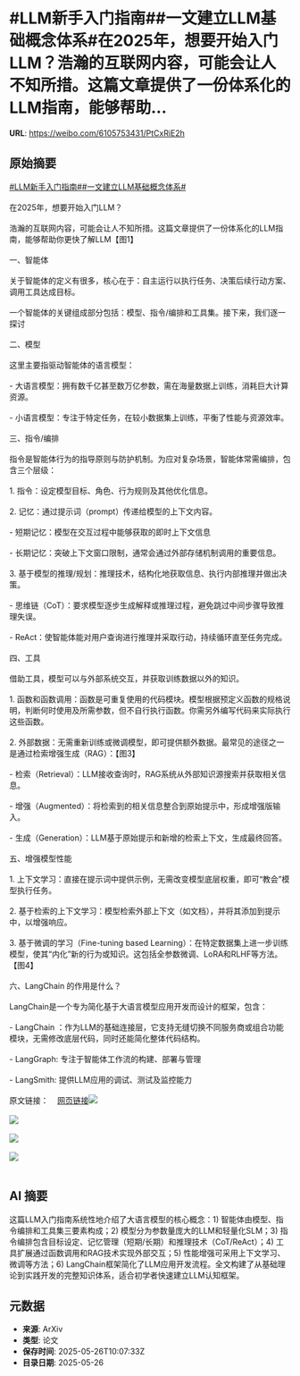 # #LLM新手入门指南##一文建立LLM基础概念体系#在2025年，想要开始入门LLM？浩瀚的互联网内容，可能会让人不知所措。这篇文章提供了一份体系化的LLM指南，能够帮助...

**URL**: https://weibo.com/6105753431/PtCxRiE2h

## 原始摘要

<a href="https://m.weibo.cn/search?containerid=231522type%3D1%26t%3D10%26q%3D%23LLM%E6%96%B0%E6%89%8B%E5%85%A5%E9%97%A8%E6%8C%87%E5%8D%97%23&amp;extparam=%23LLM%E6%96%B0%E6%89%8B%E5%85%A5%E9%97%A8%E6%8C%87%E5%8D%97%23" data-hide=""><span class="surl-text">#LLM新手入门指南#</span></a><a href="https://m.weibo.cn/search?containerid=231522type%3D1%26t%3D10%26q%3D%23%E4%B8%80%E6%96%87%E5%BB%BA%E7%AB%8BLLM%E5%9F%BA%E7%A1%80%E6%A6%82%E5%BF%B5%E4%BD%93%E7%B3%BB%23&amp;extparam=%23%E4%B8%80%E6%96%87%E5%BB%BA%E7%AB%8BLLM%E5%9F%BA%E7%A1%80%E6%A6%82%E5%BF%B5%E4%BD%93%E7%B3%BB%23" data-hide=""><span class="surl-text">#一文建立LLM基础概念体系#</span></a><br><br>在2025年，想要开始入门LLM？<br><br>浩瀚的互联网内容，可能会让人不知所措。这篇文章提供了一份体系化的LLM指南，能够帮助你更快了解LLM【图1】<br><br>一、智能体<br><br>关于智能体的定义有很多，核心在于：自主运行以执行任务、决策后续行动方案、调用工具达成目标。<br><br>一个智能体的关键组成部分包括：模型、指令/编排和工具集。接下来，我们逐一探讨<br><br>二、模型<br><br>这里主要指驱动智能体的语言模型：<br><br>- 大语言模型：拥有数千亿甚至数万亿参数，需在海量数据上训练，消耗巨大计算资源。<br><br>- 小语言模型：专注于特定任务，在较小数据集上训练，平衡了性能与资源效率。<br><br>三、指令/编排<br><br>指令是智能体行为的指导原则与防护机制。为应对复杂场景，智能体常需编排，包含三个层级：<br><br>1. 指令：设定模型目标、角色、行为规则及其他优化信息。<br><br>2. 记忆：通过提示词（prompt）传递给模型的上下文内容。<br><br>- 短期记忆：模型在交互过程中能够获取的即时上下文信息<br><br>- 长期记忆：突破上下文窗口限制，通常会通过外部存储机制调用的重要信息。<br><br>3. 基于模型的推理/规划：推理技术，结构化地获取信息、执行内部推理并做出决策。<br><br>- 思维链（CoT）：要求模型逐步生成解释或推理过程，避免跳过中间步骤导致推理失误。<br><br>- ReAct：使智能体能对用户查询进行推理并采取行动，持续循环直至任务完成。<br><br>四、工具<br><br>借助工具，模型可以与外部系统交互，并获取训练数据以外的知识。<br><br>1. 函数和函数调用：函数是可重复使用的代码模块。模型根据预定义函数的规格说明，判断何时使用及所需参数，但不自行执行函数。你需另外编写代码来实际执行这些函数。<br><br>2. 外部数据：无需重新训练或微调模型，即可提供额外数据。最常见的途径之一是通过检索增强生成（RAG）：【图3】<br>  <br>  - 检索（Retrieval）：LLM接收查询时，RAG系统从外部知识源搜索并获取相关信息。<br><br>  - 增强（Augmented）：将检索到的相关信息整合到原始提示中，形成增强版输入。<br><br>  - 生成（Generation）：LLM基于原始提示和新增的检索上下文，生成最终回答。<br><br>五、增强模型性能<br><br>1. 上下文学习：直接在提示词中提供示例，无需改变模型底层权重，即可“教会”模型执行任务。<br><br>2. 基于检索的上下文学习：模型检索外部上下文（如文档），并将其添加到提示中，以增强响应。<br><br>3. 基于微调的学习（Fine-tuning based Learning）：在特定数据集上进一步训练模型，使其“内化”新的行为或知识。这包括全参数微调、LoRA和RLHF等方法。【图4】<br><br>六、LangChain 的作用是什么？<br><br>LangChain是一个专为简化基于大语言模型应用开发而设计的框架，包含：<br><br>- LangChain ：作为LLM的基础连接层，它支持无缝切换不同服务商或组合功能模块，无需修改底层代码，同时还能简化整体代码结构。<br><br>- LangGraph: 专注于智能体工作流的构建、部署与管理<br><br>- LangSmith: 提供LLM应用的调试、测试及监控能力<br><br>原文链接：<a href="https://weibo.cn/sinaurl?u=https%3A%2F%2Ftowardsdatascience.com%2Fnew-to-llms-start-here%2F" data-hide=""><span class="url-icon"><img style="width: 1rem;height: 1rem" src="https://h5.sinaimg.cn/upload/2015/09/25/3/timeline_card_small_web_default.png" referrerpolicy="no-referrer"></span><span class="surl-text">网页链接</span></a><img style="" src="https://tvax2.sinaimg.cn/large/006Fd7o3gy1i1szyb8j9yj37ex3xnb2a.jpg" referrerpolicy="no-referrer"><br><br><img style="" src="https://tvax2.sinaimg.cn/large/006Fd7o3gy1i1szy9sc9wj30cz0bq406.jpg" referrerpolicy="no-referrer"><br><br><img style="" src="https://tvax1.sinaimg.cn/large/006Fd7o3gy1i1szybrfmpj30sg0g00va.jpg" referrerpolicy="no-referrer"><br><br><img style="" src="https://tvax1.sinaimg.cn/large/006Fd7o3gy1i1szydmhj9j30jp04r75e.jpg" referrerpolicy="no-referrer"><br><br>

## AI 摘要

这篇LLM入门指南系统性地介绍了大语言模型的核心概念：1) 智能体由模型、指令编排和工具集三要素构成；2) 模型分为参数量庞大的LLM和轻量化SLM；3) 指令编排包含目标设定、记忆管理（短期/长期）和推理技术（CoT/ReAct）；4) 工具扩展通过函数调用和RAG技术实现外部交互；5) 性能增强可采用上下文学习、微调等方法；6) LangChain框架简化了LLM应用开发流程。全文构建了从基础理论到实践开发的完整知识体系，适合初学者快速建立LLM认知框架。

## 元数据

- **来源**: ArXiv
- **类型**: 论文
- **保存时间**: 2025-05-26T10:07:33Z
- **目录日期**: 2025-05-26
